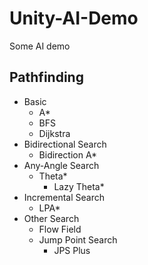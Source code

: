 # Unity-AI-Demo
Some AI demo



## Pathfinding

* Basic
  * A*
  * BFS
  * Dijkstra
* Bidirectional Search
  * Bidirection A*
* Any-Angle Search
  * Theta*
    * Lazy Theta*
* Incremental Search
  * LPA*
* Other Search
  * Flow Field
  * Jump Point Search
    - JPS Plus